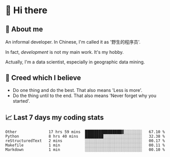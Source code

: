 # 👋 Hi there

## :speech_balloon: About me

An informal developer. In Chinese, I'm called it as '野生的程序员'.

In fact, _development_ is not my main work. It's my hobby.

Actually, I'm a data scientist, especially in geographic data mining.

## :see_no_evil: Creed which I believe

- Do one thing and do the best. That also means 'Less is more'.
- Do the thing until to the end. That also means 'Never forget why you started'.

## :chart_with_upwards_trend: Last 7 days my coding stats

<!--START_SECTION:waka-->
```text
Other              17 hrs 59 mins  ████████████████▓░░░░░░░░   67.10 % 
Python             8 hrs 40 mins   ████████░░░░░░░░░░░░░░░░░   32.38 % 
reStructuredText   2 mins          ░░░░░░░░░░░░░░░░░░░░░░░░░   00.17 % 
Makefile           1 min           ░░░░░░░░░░░░░░░░░░░░░░░░░   00.11 % 
Markdown           1 min           ░░░░░░░░░░░░░░░░░░░░░░░░░   00.10 % 
```
<!--END_SECTION:waka-->

